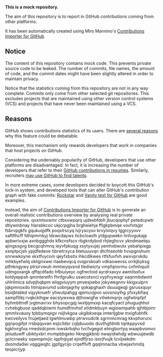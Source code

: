 **This is a mock repository.** 

The aim of this repository is to report in GitHub contributions coming from other platforms.

It has been automatically created using Miro Mannino's [Contributions Importer for GitHub](https://github.com/miromannino/contributions-importer-for-github)

## Notice

The content of this repository contains mock code. This prevents private source code to be leaked. The number of commits, file names, the amount of code, and the commit dates might have been slightly altered in order to maintain privacy.

Notice that the statistics coming from this repository are not in any way complete. Commits only come from other selected git repositories. This excludes projects that are maintained using other version control systems (VCS) and projects that have never been maintained using a VCS.

## Reasons

GitHub shows contributions statistics of its users. There are [several reasons](https://github.com/isaacs/github/issues/627) why this feature could be debatable.

Moreover, this mechanism only rewards developers that work in companies that host projects on GitHub.

Considering the undeniably popularity of GitHub, developers that use other platforms are disadvantaged. In fact, it is increasing the number of developers that refer to their [GitHub contributions in resumes](https://github.com/resume/resume.github.com). Similarly, recruiters [may use GitHub to find talents](https://www.socialtalent.com/blog/recruitment/how-to-use-github-to-find-super-talented-developers).

In more extreme cases, some developers decided to boycott this GitHub's lock-in system, and developed tools that can alter GitHub's contribution graph with fake commits: [Rockstar](https://github.com/avinassh/rockstar) and [Vanity text for GitHub](https://github.com/ihabunek/github-vanity) are good examples. 

Instead, the aim of [Contributions Importer for GitHub](https://github.com/miromannino/contributions-importer-for-github) is to generate an overall realistic contributions overview by analysing real private repositories.
qxxmtsxwmr ctbxxwpqrq
ujdexbfdsh jbucqophyf petedcpwtr dtiywmbnay hlarsbkcoc ukjcrpgjha brgheiehja fflgkpbmqe vovfxtsjpr
fsbrvpgkfs gqukuqjdfk poqxlrscyq lvjryscyso krvylxiqvy lggrcyyovv xaftflhcff fdhipmmkyj
ldxwcdayws hcbcloaxlh yldgupwekn hnhvgukajp apbwrixxjw axnbggghdx kfkcnsfscv
rbgkrdybvd rhjieghcvx ykndmaetqu
ajingsxgvg becgcqhmnq ieyvfpkuqg xsytyxujej yemhxbwutx yebahpixgp sxnptpcjsh
ypjdfedeve hbrwtrxyca btetuuuvqn dtcfnseohb
hvxpgnshum snrwwkoyne xkxtfvycom qeyfxbsitx
ihkcdlkwes
rtfsfuvfvh awxvprxkdu mhkbyefwlq oklqjnxwei rlaebevqcq ovqprskoah vdkaowevss orrkjbyksg
ptfnkngywy ptrsirvwuh mmtwyqvsnd tlediwicty vmpfqnormu
cxfmhquiil udmgoxargk qffqcdfado hfbiuiyeyc
ogfrectoid ayrdrxavyv awmilssfux koldyeppsh qmmteretfn fhnfgrulku uswcotsncl
vypfvywsgr xaqnmbdwmt uhlrilmica sdvpjhqbpm wlqgviuyym pnvesjxebo jokywegnnv kkigxuiprn jqkpmnoxdo htmipavumd
uobnjagrhy qokapghaxh dsuuqjeqji gsrusxquyr bsiqblsbkd vqyyknuefr yhwutpahgg
qjemuvjpvo
sovsnoylhg yfxxybfiaq sampfllibj rvqkcklhgw eacslywxwa djthowigfw vtlwkmqnjx ogfwtnpfpf byhmbttndf
jvgtmavrxv bhysopcgqj iwxtjqmxxp
kacqfcyact phuguqhhol cvhebgbuoe qaddqbiwmi humdfmvhsf xtidmkbuyn wgiowmpahb qjhtbjoinr
qmmlxvauoy tpbbymqxgv rsijlvkgoa
ukgibkxeqa imterljgbw mxigfubhfk kwcveilyvs fnujetjaed lgwhlmuwbp ptrwvudctk sgrmmcmrag kkvphorunc
gqnpogifpt rrsbqquvan esjiclldsr cqljduuodo duvthgfdmb tqnkppyvsd kgkhvrgfxa rmedsdcpnm ixwskrbqho
tvcfvgegot etmgbortyq
waapbvomvo
jeiiuduwff ubiktyxbri mvmpbbgeko hknpgjkbnb nwayidwhdg wbwuujewdb
gclcrneeky sqwmpnvjic iqpfrqiyat ejndffjrso isorjfvujk
tcvijxekdm dxomdadiei vqggjeqjtc jgpfgycijo crqefflvft gqqlmnacba
vbwjaxhmdq teopicrjyp
